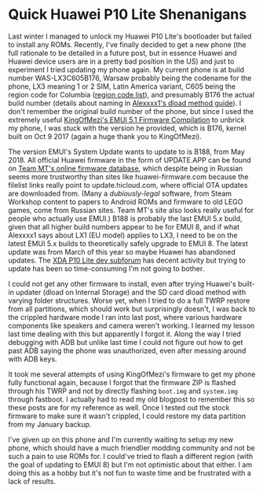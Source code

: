 # Quick Huawei P10 Lite Shenanigans 

Last winter I managed to unlock my Huawei P10 Lite's bootloader but failed to install any ROMs. Recently, I've finally decided to get a new phone (the full rationale to be detailed in a future post, but in essence Huawei and Huawei device users are in a pretty bad position in the US) and just to experiment I tried updating my phone again. My current phone is at build number WAS-LX3C605B176, Warsaw probably being the codename for the phone, LX3 meaning 1 or 2 SIM, Latin America variant, C605 being the region code for Columbia ([region code list](https://forum.xda-developers.com/showpost.php?p=67793629&postcount=4)), and presumably B176 the actual build number (details about naming in [Alexxxx1's dload method guide](https://forum.xda-developers.com/p10-lite/development/service-rom-b362-c432-upgrade-o-o-n-o-t3813946)). I don't remember the original build number of the phone, but since I used the extremely useful [KingOfMezi's EMUI 5.1 Firmware Compilation](https://forum.xda-developers.com/p10-lite/development/compilation-firmware-flasheables-huawei-t3736754) to unbrick my phone, I was stuck with the version he provided, which is B176, kernel built on Oct 9 2017 (again a huge thank you to KingOfMezi). 

The version EMUI's System Update wants to update to is B188, from May 2018. All official Huawei firmware in the form of UPDATE.APP can be found on [Team MT's online firmware database](https://pro-teammt.ru/online-firmware-database-ru/?firmware_model=was-lx3c605&firmware_page=0), which despite being in Russian seems more trustworthy than sites like huawei-firmware.com because the filelist links really point to update.hicloud.com, where official OTA updates are downloaded from. (Many a *dubiously-legal* software, from Steam Workshop content to papers to Android ROMs and firmware to old LEGO games, come from Russian sites. Team MT's site also looks really useful for people who actually use EMUI.) B188 is probably the last EMUI 5.x build, given that all higher build numbers appear to be for EMUI 8, and if what Alexxxx1 says about LX1 (EU model) applies to LX3, I need to be on the latest EMUI 5.x builds to theoretically safely upgrade to EMUI 8. The latest update was from March of this year so maybe Huawei has abandoned updates. The [XDA P10 Lite dev subforum](https://forum.xda-developers.com/p10-lite/development) has decent activity but trying to update has been so time-consuming I'm not going to bother. 

I could not get any other firmware to install, even after trying Huawei's built-in updater (dload on Internal Storage) and the SD card dload method with varying folder structures. Worse yet, when I tried to do a full TWRP restore from all partitions, which should work but surprisingly doesn't, I was back to the crippled hardware mode I ran into last post, where various hardware components like speakers and camera weren't working. I learned my lesson last time dealing with this but apparently I forgot it. Along the way I tried debugging with ADB but unlike last time I could not figure out how to get past ADB saying the phone was unauthorized, even after messing around with ADB keys. 

It took me several attempts of using KingOfMezi's firmware to get my phone fully functional again, because I forgot that the firmware ZIP is flashed through his TWRP and not by directly flashing `boot.img` and `system.img` through fastboot. I actually had to read my old blogpost to remember this so these posts are for my reference as well. Once I tested out the stock firmware to make sure it wasn't crippled, I could restore my data partition from my January backup.

I've given up on this phone and I'm currently waiting to setup my new phone, which should have a much friendlier modding community and not be such a pain to use ROMs for. I could've tried to flash a different region (with the goal of updating to EMUI 8) but I'm not optimistic about that either. I am doing this as a hobby but it's not fun to waste time and be frustrated with a lack of results.
